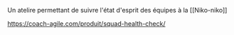 
Un atelire permettant de suivre l'état d'esprit des équipes à la [[Niko-niko]]

https://coach-agile.com/produit/squad-health-check/